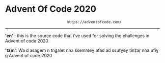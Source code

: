 # Advent Of Code 2020
                                https://adventofcode.com/
----

__'en'__ : this is the source code that i've used for solving the challenges in Advent of code 2020

__'tzm'__: Wa d asagem n tngalet nna ssemrseɣ afad ad ssufɣeɣ tinẓaṛ nna ufiɣ g Advent of code 2020
